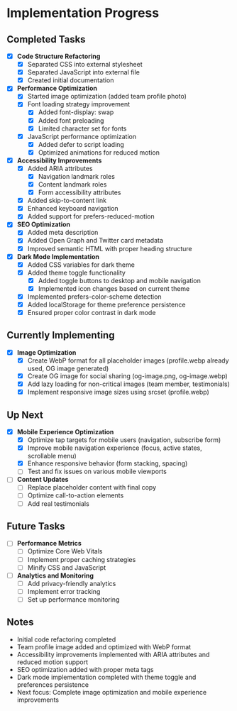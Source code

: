 # Implementation Progress

## Completed Tasks

- [x] **Code Structure Refactoring**
  - [x] Separated CSS into external stylesheet
  - [x] Separated JavaScript into external file
  - [x] Created initial documentation

- [x] **Performance Optimization**
  - [x] Started image optimization (added team profile photo)
  - [x] Font loading strategy improvement
    - [x] Added font-display: swap
    - [x] Added font preloading
    - [x] Limited character set for fonts
  - [x] JavaScript performance optimization
    - [x] Added defer to script loading
    - [x] Optimized animations for reduced motion

- [x] **Accessibility Improvements**
  - [x] Added ARIA attributes
    - [x] Navigation landmark roles
    - [x] Content landmark roles
    - [x] Form accessibility attributes
  - [x] Added skip-to-content link
  - [x] Enhanced keyboard navigation
  - [x] Added support for prefers-reduced-motion

- [x] **SEO Optimization**
  - [x] Added meta description
  - [x] Added Open Graph and Twitter card metadata
  - [x] Improved semantic HTML with proper heading structure

- [x] **Dark Mode Implementation**
  - [x] Added CSS variables for dark theme
  - [x] Added theme toggle functionality
    - [x] Added toggle buttons to desktop and mobile navigation
    - [x] Implemented icon changes based on current theme
  - [x] Implemented prefers-color-scheme detection
  - [x] Added localStorage for theme preference persistence
  - [x] Ensured proper color contrast in dark mode

## Currently Implementing

- [x] **Image Optimization**
  - [x] Create WebP format for all placeholder images (profile.webp already used, OG image generated)
  - [x] Create OG image for social sharing (og-image.png, og-image.webp)
  - [x] Add lazy loading for non-critical images (team member, testimonials)
  - [x] Implement responsive image sizes using srcset (profile.webp)

## Up Next

- [x] **Mobile Experience Optimization**
  - [x] Optimize tap targets for mobile users (navigation, subscribe form)
  - [x] Improve mobile navigation experience (focus, active states, scrollable menu)
  - [x] Enhance responsive behavior (form stacking, spacing)
  - [ ] Test and fix issues on various mobile viewports

- [ ] **Content Updates**
  - [ ] Replace placeholder content with final copy
  - [ ] Optimize call-to-action elements
  - [ ] Add real testimonials

## Future Tasks

- [ ] **Performance Metrics**
  - [ ] Optimize Core Web Vitals
  - [ ] Implement proper caching strategies
  - [ ] Minify CSS and JavaScript

- [ ] **Analytics and Monitoring**
  - [ ] Add privacy-friendly analytics
  - [ ] Implement error tracking
  - [ ] Set up performance monitoring

## Notes

- Initial code refactoring completed
- Team profile image added and optimized with WebP format
- Accessibility improvements implemented with ARIA attributes and reduced motion support
- SEO optimization added with proper meta tags
- Dark mode implementation completed with theme toggle and preferences persistence
- Next focus: Complete image optimization and mobile experience improvements 